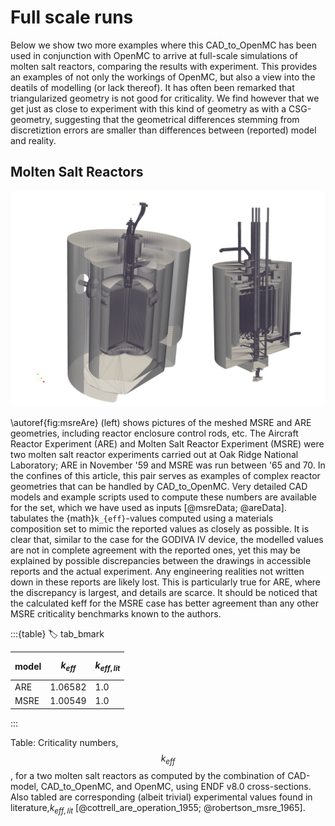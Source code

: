 # Full scale runs
Below we show two more examples where this CAD_to_OpenMC has been used in
conjunction with OpenMC to arrive at full-scale simulations of molten salt
reactors, comparing the results with experiment. This provides an examples of
not only the workings of OpenMC, but also a view into the deatils of modelling
(or lack thereof). It has often been remarked that triangularized geometry is
not good for criticality. We find however that we get just as close to
experiment with this kind of geometry as with a CSG-geometry, suggesting that
the geometrical differences stemming from discretiztion errors are smaller than differences between (reported) model and reality. 

## Molten Salt Reactors
![Rendering of triangularized models of the ARE- and MSRE-reactors as generated using CAD_to_OpenMC. The MSRE model (left) includes both reactor core, liquid fuel contained therein, graphite moderator stringers, as well as thermal shielding and reactor enclosure. The reactor pit _is_ included in the model, but we have excluded it from the image to make the core more visible. The ARE model (right) includes the set of three safety/shim rods and the regulating rod in the center.\label{fig:msreAre}](../images/msre_are.png)


\autoref{fig:msreAre} (left) shows pictures of the meshed MSRE and ARE geometries, including reactor enclosure control rods, etc.
The Aircraft Reactor Experiment (ARE) and Molten Salt Reactor Experiment (MSRE) were two molten salt reactor experiments carried out at Oak Ridge National Laboratory; ARE in November '59 and MSRE was run between '65 and 70.
In the confines of this article, this pair serves as examples of complex reactor geometries that can be handled by CAD_to_OpenMC. Very detailed CAD models and example scripts used to compute these numbers are available for the set, which we have used as inputs [@msreData; @areData].
[](#tab_bmark) tabulates the {math}`k_{eff}`-values computed using a materials composition set to mimic the reported values as closely as possible.
It is clear that, similar to the case for the GODIVA IV device, the modelled
values are not in complete agreement with the reported ones, yet this may be
explained by possible discrepancies between the drawings in accessible reports and the actual experiment. Any engineering realities not written down in these reports are likely lost.
This is particularly true for ARE, where the discrepancy is largest, and details are scarce.
It should be noticed that the calculated keff for the MSRE case has better agreement than any other MSRE criticality benchmarks known to the authors.

:::{table}
:label: tab_bmark

| model | $$k_{eff}$$ | $$k_{eff,lit}$$ |
|-------|-----------|-------|
| ARE   | 1.06582   | 1.0   |
|MSRE   | 1.00549  | 1.0|

:::

Table: Criticality numbers, $$k_{eff}$$, for a two molten salt reactors
as computed by the combination of CAD-model, CAD_to_OpenMC, and OpenMC, using
ENDF v8.0 cross-sections. Also tabled are corresponding (albeit trivial) experimental values found in
literature,$k_{eff,lit}$ [@cottrell_are_operation_1955; @robertson_msre_1965].

<!-- meshing timings?-->

